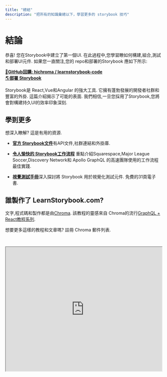 ```yaml
---
title: "總結"
description: "把所有的知識彙總以下，學習更多的 storybook 技巧"
---
```

# 結論

恭喜! 您在Storybook中建立了第一個UI. 在此過程中,您學習瞭如何構建,組合,測試和部署UI元件. 如果您一直關注,您的 repo和部署的Storybook 應如下所示:

[📕**GitHub回購: hichroma / learnstorybook-code**](https://github.com/hichroma/learnstorybook-code)
<br/>
[🌎**部署 Storybook**](https://clever-banach-415c03.netlify.com/)

Storybook是 React,Vue和Angular 的強大工具. 它擁有蓬勃發展的開發者社群和豐富的外掛. 這篇介紹揭示了可能的表面. 我們相信,一旦您採用了Storybook,您將會對構建持久UI的效率印象深刻.

## 學到更多

想深入瞭解? 這是有用的資源.

-   [**官方 Storybook文件**](https://storybook.js.org/basics/introduction/)有API文件,社群連結和外掛庫.

-   [**令人愉快的 Storybook工作流程**](https://blog.hichroma.com/the-delightful-storybook-workflow-b322b76fd07) 重點介紹Squarespace,Major League Soccer,Discovery Network和 Apollo GraphQL 的高速團隊使用的工作流程最佳實踐.

-   [**視覺測試手冊**](https://www.chromaticqa.com/book/visual-testing-handbook)深入探討將 Storybook 用於視覺化測試元件. 免費的31頁電子書.

## 誰製作了 LearnStorybook.com?

文字,程式碼和製作都是由[Chroma](http://blog.hichroma.com/). 該教程的靈感來自 Chroma的流行[GraphQL + React教程系列](https://blog.hichroma.com/graphql-react-tutorial-part-1-6-d0691af25858).

想要更多這樣的教程和文章嗎? 註冊 Chroma 郵件列表.

<iframe style="height:400px;width:100%;max-width:800px;margin:30px auto;" src="https://upscri.be/bface0?as_embed"></iframe>
